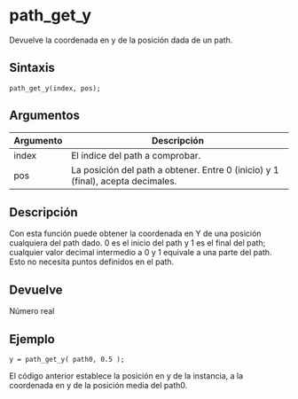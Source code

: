 # path_get_y

Devuelve la coordenada en y de la posición dada de un path.

## Sintaxis

  
```gml  
path_get_y(index, pos);  
```  

## Argumentos

Argumento|Descripción|  
---|---|  
index|El índice del path a comprobar.|  
pos|La posición del path a obtener. Entre 0 (inicio) y 1 (final), acepta decimales.|  

## Descripción

Con esta función puede obtener la coordenada en Y de una posición cualquiera del path dado. 0 es el inicio del path y 1 es el final del path; cualquier valor decimal intermedio a 0 y 1 equivale a una parte del path. Esto no necesita puntos definidos en el path.

## Devuelve

Número real

## Ejemplo

  
```gml  
y = path_get_y( path0, 0.5 );  
```  
El código anterior establece la posición en y de la instancia, a la coordenada en y de la posición media del path0.